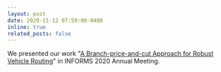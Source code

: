 ```yaml
---
layout: post
date: 2020-11-12 07:59:00-0400
inline: true
related_posts: false
---
```


We presented our work "[A Branch-price-and-cut Approach for Robust Vehicle Routing](https://www.abstractsonline.com/pp8/#!/9022/presentation/10929)" in INFORMS 2020 Annual Meeting.